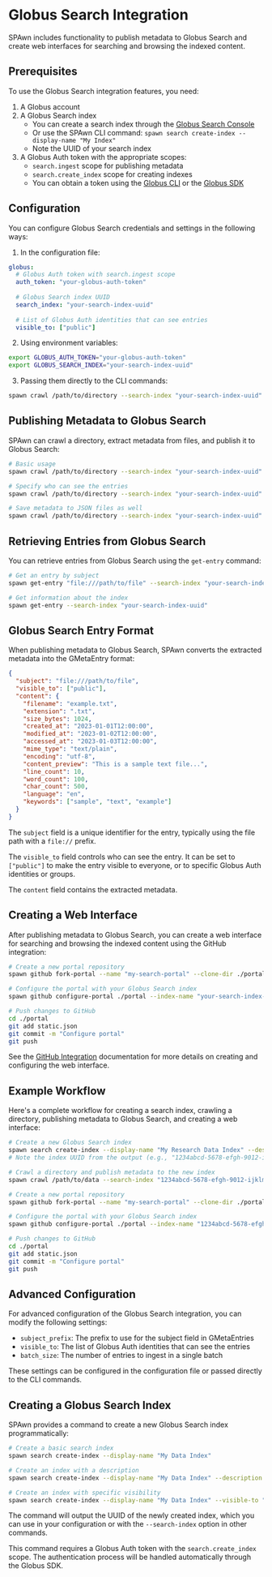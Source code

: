 # Globus Search Integration

SPAwn includes functionality to publish metadata to Globus Search and create web interfaces for searching and browsing the indexed content.

## Prerequisites

To use the Globus Search integration features, you need:

1. A Globus account
2. A Globus Search index
   - You can create a search index through the [Globus Search Console](https://app.globus.org/search)
   - Or use the SPAwn CLI command: `spawn search create-index --display-name "My Index"`
   - Note the UUID of your search index
3. A Globus Auth token with the appropriate scopes:
   - `search.ingest` scope for publishing metadata
   - `search.create_index` scope for creating indexes
   - You can obtain a token using the [Globus CLI](https://docs.globus.org/cli/) or the [Globus SDK](https://globus-sdk-python.readthedocs.io/)

## Configuration

You can configure Globus Search credentials and settings in the following ways:

1. In the configuration file:

```yaml
globus:
  # Globus Auth token with search.ingest scope
  auth_token: "your-globus-auth-token"
  
  # Globus Search index UUID
  search_index: "your-search-index-uuid"
  
  # List of Globus Auth identities that can see entries
  visible_to: ["public"]
```

2. Using environment variables:

```bash
export GLOBUS_AUTH_TOKEN="your-globus-auth-token"
export GLOBUS_SEARCH_INDEX="your-search-index-uuid"
```

3. Passing them directly to the CLI commands:

```bash
spawn crawl /path/to/directory --search-index "your-search-index-uuid" --auth-token "your-globus-auth-token"
```

## Publishing Metadata to Globus Search

SPAwn can crawl a directory, extract metadata from files, and publish it to Globus Search:

```bash
# Basic usage
spawn crawl /path/to/directory --search-index "your-search-index-uuid"

# Specify who can see the entries
spawn crawl /path/to/directory --search-index "your-search-index-uuid" --visible-to "public" --visible-to "urn:globus:groups:id:your-group-id"

# Save metadata to JSON files as well
spawn crawl /path/to/directory --search-index "your-search-index-uuid" --save-json --json-dir ./metadata
```

## Retrieving Entries from Globus Search

You can retrieve entries from Globus Search using the `get-entry` command:

```bash
# Get an entry by subject
spawn get-entry "file:///path/to/file" --search-index "your-search-index-uuid"

# Get information about the index
spawn get-entry --search-index "your-search-index-uuid"
```

## Globus Search Entry Format

When publishing metadata to Globus Search, SPAwn converts the extracted metadata into the GMetaEntry format:

```json
{
  "subject": "file:///path/to/file",
  "visible_to": ["public"],
  "content": {
    "filename": "example.txt",
    "extension": ".txt",
    "size_bytes": 1024,
    "created_at": "2023-01-01T12:00:00",
    "modified_at": "2023-01-02T12:00:00",
    "accessed_at": "2023-01-03T12:00:00",
    "mime_type": "text/plain",
    "encoding": "utf-8",
    "content_preview": "This is a sample text file...",
    "line_count": 10,
    "word_count": 100,
    "char_count": 500,
    "language": "en",
    "keywords": ["sample", "text", "example"]
  }
}
```

The `subject` field is a unique identifier for the entry, typically using the file path with a `file://` prefix.

The `visible_to` field controls who can see the entry. It can be set to `["public"]` to make the entry visible to everyone, or to specific Globus Auth identities or groups.

The `content` field contains the extracted metadata.

## Creating a Web Interface

After publishing metadata to Globus Search, you can create a web interface for searching and browsing the indexed content using the GitHub integration:

```bash
# Create a new portal repository
spawn github fork-portal --name "my-search-portal" --clone-dir ./portal

# Configure the portal with your Globus Search index
spawn github configure-portal ./portal --index-name "your-search-index-uuid" --title "My Search Portal" --subtitle "Search and discover data"

# Push changes to GitHub
cd ./portal
git add static.json
git commit -m "Configure portal"
git push
```

See the [GitHub Integration](github_integration.md) documentation for more details on creating and configuring the web interface.

## Example Workflow

Here's a complete workflow for creating a search index, crawling a directory, publishing metadata to Globus Search, and creating a web interface:

```bash
# Create a new Globus Search index
spawn search create-index --display-name "My Research Data Index" --description "Index for my research data"
# Note the index UUID from the output (e.g., "1234abcd-5678-efgh-9012-ijklmnopqrst")

# Crawl a directory and publish metadata to the new index
spawn crawl /path/to/data --search-index "1234abcd-5678-efgh-9012-ijklmnopqrst" --save-json

# Create a new portal repository
spawn github fork-portal --name "my-search-portal" --clone-dir ./portal

# Configure the portal with your Globus Search index
spawn github configure-portal ./portal --index-name "1234abcd-5678-efgh-9012-ijklmnopqrst" --title "My Research Data Portal" --subtitle "Search and discover research data"

# Push changes to GitHub
cd ./portal
git add static.json
git commit -m "Configure portal"
git push
```

## Advanced Configuration

For advanced configuration of the Globus Search integration, you can modify the following settings:

- `subject_prefix`: The prefix to use for the subject field in GMetaEntries
- `visible_to`: The list of Globus Auth identities that can see the entries
- `batch_size`: The number of entries to ingest in a single batch

These settings can be configured in the configuration file or passed directly to the CLI commands.

## Creating a Globus Search Index

SPAwn provides a command to create a new Globus Search index programmatically:

```bash
# Create a basic search index
spawn search create-index --display-name "My Data Index"

# Create an index with a description
spawn search create-index --display-name "My Data Index" --description "Index for my research data"

# Create an index with specific visibility
spawn search create-index --display-name "My Data Index" --visible-to "public" --visible-to "urn:globus:groups:id:your-group-id"
```

The command will output the UUID of the newly created index, which you can use in your configuration or with the `--search-index` option in other commands.

This command requires a Globus Auth token with the `search.create_index` scope. The authentication process will be handled automatically through the Globus SDK.